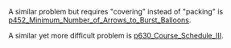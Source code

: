 A similar problem but requires "covering" instead of "packing" is [p452_Minimum_Number_of_Arrows_to_Burst_Balloons](https://github.com/genxium/Leetcode/tree/master/p452_Minimum_Number_of_Arrows_to_Burst_Balloons).

A similar yet more difficult problem is [p630_Course_Schedule_III](https://github.com/genxium/Leetcode/tree/master/p630_Course_Schedule_III). 

